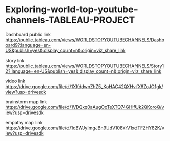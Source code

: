 # Exploring-world-top-youtube-channels-TABLEAU-PROJECT

Dashboard public link https://public.tableau.com/views/WORLDSTOPYOUTUBECHANNELS/Dashboard9?:language=en-US&publish=yes&:display_count=n&:origin=viz_share_link

story link https://public.tableau.com/views/WORLDSTOPYOUTUBECHANNELS/Story12?:language=en-US&publish=yes&:display_count=n&:origin=viz_share_link

video link https://drive.google.com/file/d/1XKddwnZhZ5_KoHAC42QXHvfX6ZoJO1gk/view?usp=drivesdk

brainstorm map link https://drive.google.com/file/d/1VDQxq0aAugOoTeXTQ74GHlfUk2QKoroQ/view?usp=drivesdk

empathy map link https://drive.google.com/file/d/1dBWJyImgJBh9UdV108VrV1xdTFZHY82K/view?usp=drivesdk
